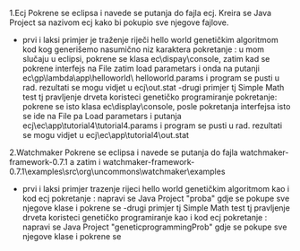 1.Ecj 
Pokrene se eclipsa i navede se putanja do fajla ecj. Kreira se Java Project sa nazivom ecj kako bi pokupio sve njegove fajlove.
- prvi i laksi primjer je traženje riječi hello world genetičkim algoritmom kod kog generišemo nasumično niz karaktera 
pokretanje : u mom slučaju u eclipsi, pokrene se klasa ec\dispay\console, zatim kad se pokrene interfejs na File zatim load parametars i onda na putanji ec\gp\lambda\app\helloworld\ helloworld.params
i program se pusti u rad.
rezultati se mogu vidjet u ecj\out.stat
-drugi primjer tj Simple Math test tj pravljenje drveta koristeci genetičko programiranje
pokretanje: pokrene se isto klasa ec\display\console, posle pokretanja interfejsa isto se ide na File pa Load parametars i putanja ecj\ec\app\tutorial4\tutorial4.params 
i program se pusti u rad.
rezultati se mogu vidjet u ecj\ec\app\tutorial4\out.stat

2.Watchmaker
Pokrene se eclipsa i navede se putanja do fajla watchmaker-framework-0.7.1 a zatim i watchmaker-framework-0.7.1\examples\src\org\uncommons\watchmaker\examples

- prvi i laksi primjer trazenje rijeci hello world genetičkim algoritmom kao i kod ecj 
pokretanje : 
napravi se Java Project "proba" gdje se pokupe sve njegove klase i pokrene se
-drugi primjer tj Simple Math test tj pravljenje drveta koristeci genetičko programiranje kao i kod ecj 
pokretanje : 
napravi se Java Project "geneticprogrammingProb" gdje se pokupe sve njegove klase i pokrene se
